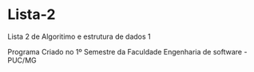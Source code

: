 # Lista-2
Lista 2 de Algoritimo e estrutura de dados 1

Programa Criado no 1º Semestre da Faculdade Engenharia de software - PUC/MG
 
